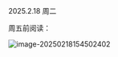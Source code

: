 2025.2.18 周二

周五前阅读：

![image-20250218154502402](C:\Users\21207\AppData\Roaming\Typora\typora-user-images\image-20250218154502402.png)
